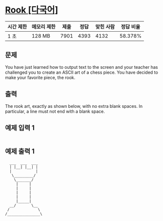

# [Rook [다국어]](https://www.acmicpc.net/problem/2393)

| 시간 제한 | 메모리 제한 | 제출 | 정답 | 맞힌 사람 | 정답 비율 |
| --- | --- | --- | --- | --- | --- |
| 1 초 | 128 MB | 7901 | 4393 | 4132 | 58.378% |

## 문제

You have just learned how to output text to the screen and your teacher has challenged you to create an ASCII art of a chess piece. You have decided to make your favorite piece, the rook.

## 출력

The rook art, exactly as shown below, with no extra blank spaces. In particular, a line must not end with a blank space.

## 예제 입력 1

```

```

## 예제 출력 1

```
  ___  ___  ___
  | |__| |__| |
  |           |
   \_________/
    \_______/
     |     |
     |     |
     |     |
     |     |
     |_____|
  __/       \__
 /             \
/_______________\
```
